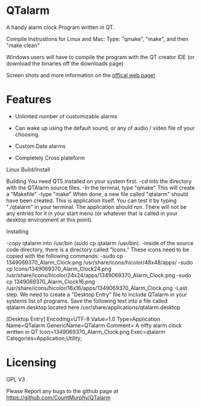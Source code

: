 QTalarm
=======

A handy alarm clock Program written in QT.

Compile Instrustions for Linux and Mac:
  Type: "qmake", "make", and then "make clean"

Windows users will have to compile the program with the QT creator IDE (or download the binaries off the downloads page)

Screen shots and more information on the [offical web page!](https://random-hackery.net/page/qtalarm/)

Features
========

- Unlimted number of customizable alarms

- Can wake up using the default sound, or any of audio / video file of your choosing.

- Custom Date alarms

- Completely Cross plateform

Linux Build/Install

Building
You need QT5 installed on your system first.
-cd into the directory with the QTAlarm source files.
-In the termnal, type "qmake" This will create a "Makefile"
-type "make" When done, a new file called "qtalarm" should have been created. This is application itself. You can test it by typing "./qtalarm" in your terminal. The application should run. There will not be any entries for it in your start menu (or whatever that is called in your desktop environment at this point).

Installing

-copy qtalarm into /usr/bin (sudo cp qtalarm /usr/bin).
-inside of the source code directory, there is a directory called "Icons." These icons need to be copied with the following commands:
-sudo cp 1349069370_Alarm_Clock.png /usr/share/icons/hicolor/48x48/apps/
-sudo cp Icons/1349069370_Alarm_Clock24.png /usr/share/icons/hicolor/24x24/apps/1349069370_Alarm_Clock.png
-sudo cp 1349069370_Alarm_Clock16.png /usr/share/icons/hicolor/16x16/apps/1349069370_Alarm_Clock.png
-Last step. We need to create a "Desktop Entry" file to include QTalarm in your systems list of programs. Save the following text into a file called qtalarm.desktop located here /usr/share/applications/qtalarm.desktop

[Desktop Entry]
Encoding=UTF-8
Value=1.0
Type=Application
Name=QTalarm
GenericName=QTalarm
Comment= A nifty alarm clock written in QT
Icon=1349069370_Alarm_Clock.png
Exec=qtalarm
Categories=Application;Utility;



Licensing
==========
GPL V3


Please Report any bugs to the github page at https://github.com/CountMurphy/QTalarm

